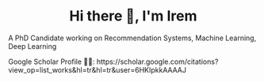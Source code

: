 <h1 align="center">Hi there 👋, I'm Irem</h1>
<p align="left">A PhD Candidate working on Recommendation Systems, Machine Learning, Deep Learning</p>
<p align="left">Google Scholar Profile 👩‍💻: https://scholar.google.com/citations?view_op=list_works&hl=tr&hl=tr&user=6HKIpkkAAAAJ</p>
<p align="left">
</p>

<!--
**iremislek/iremislek** is a ✨ _special_ ✨ repository because its `README.md` (this file) appears on your GitHub profile.

Here are some ideas to get you started:

- 🔭 I’m currently working on ...
- 🌱 I’m currently learning ...
- 👯 I’m looking to collaborate on ...
- 💬 Ask me about ...
- 📫 How to reach me: ...
- 😄 Pronouns: ...
- ⚡ Fun fact: ...
-->
